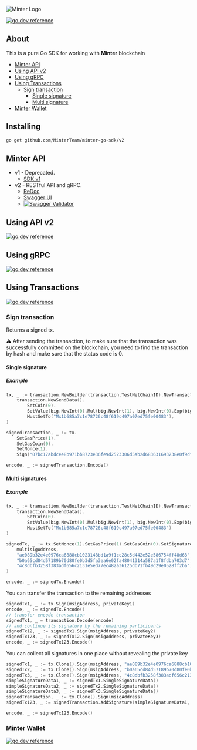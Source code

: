 ![Minter Logo](https://github.com/MinterTeam/minter-go-sdk/raw/master/minter-logo.svg?sanitize=true)

[![go.dev reference](https://img.shields.io/badge/go.dev-reference-007d9c?logo=go&logoColor=white&style=flat-square)](https://pkg.go.dev/mod/github.com/MinterTeam/minter-go-sdk/v2)

## About

This is a pure Go SDK for working with **Minter** blockchain

* [Minter API](#minter-api)
* [Using API v2](#using-api-v2)
* [Using gRPC](#using-grpc)
* [Using Transactions](#using-transactions)
	- [Sign transaction](#sign-transaction)
        - [Single signature](#single-signature)
        - [Multi signature](#multi-signatures)
* [Minter Wallet](#minter-wallet)

## Installing

```bash
go get github.com/MinterTeam/minter-go-sdk/v2
```

## Minter API

* v1 - Deprecated.
    - [SDK v1](https://github.com/MinterTeam/minter-go-sdk/tree/master#the-minter-go-sdk-v1-is-in-maintenance-mode-you-are-encouraged-to-migrate-to-v2-which-will-have-a-stable-release)
* v2 - RESTful API and gRPC.
    - [ReDoc](https://minterteam.github.io/node-gateway-api-v2-doc/)
    - [Swagger UI](https://minterteam.github.io/node-grpc-gateway/)
    - [![Swagger Validator](https://img.shields.io/swagger/valid/3.0?specUrl=https://minterteam.github.io/node-grpc-gateway/api.swagger.json)](https://minterteam.github.io/minter-api-v2-docs/)

## Using API v2

[![go.dev reference](https://img.shields.io/badge/go.dev-reference-007d9c?logo=go&logoColor=white&style=flat-square)](https://pkg.go.dev/github.com/MinterTeam/minter-go-sdk/v2/api/http_client?tab=doc)

## Using gRPC

[![go.dev reference](https://img.shields.io/badge/go.dev-reference-007d9c?logo=go&logoColor=white&style=flat-square)](https://pkg.go.dev/github.com/MinterTeam/minter-go-sdk/v2/api/grpc_client?tab=doc)

## Using Transactions

[![go.dev reference](https://img.shields.io/badge/go.dev-reference-007d9c?logo=go&logoColor=white&style=flat-square)](https://pkg.go.dev/github.com/MinterTeam/minter-go-sdk/v2/transaction?tab=doc)

### Sign transaction

Returns a signed tx.

⚠️ After sending the transaction, to make sure that the transaction was successfully committed on the blockchain, you need to find the transaction by hash and make sure that the status code is 0.

#### Single signature

##### Example

```go
tx, _ := transaction.NewBuilder(transaction.TestNetChainID).NewTransaction(
    transaction.NewSendData().
        SetCoin(0).
        SetValue(big.NewInt(0).Mul(big.NewInt(1), big.NewInt(0).Exp(big.NewInt(10), big.NewInt(18), nil))).
        MustSetTo("Mx1b685a7c1e78726c48f619c497a07ed75fe00483"),
)

signedTransaction, _ := tx.
    SetGasPrice(1).
    SetGasCoin(0).
    SetNonce(1).
    Sign("07bc17abdcee8b971bb8723e36fe9d2523306d5ab2d683631693238e0f9df142")

encode, _ := signedTransaction.Encode()
```

#### Multi signatures

##### Example

```go
tx, _ := transaction.NewBuilder(transaction.TestNetChainID).NewTransaction(
    transaction.NewSendData().
        SetCoin(0).
        SetValue(big.NewInt(0).Mul(big.NewInt(1), big.NewInt(0).Exp(big.NewInt(10), big.NewInt(18), nil))).
        MustSetTo("Mx1b685a7c1e78726c48f619c497a07ed75fe00483")
)

signedTx, _ := tx.SetNonce(1).SetGasPrice(1).SetGasCoin(0).SetSignatureType(transaction.SignatureTypeMulti).Sign(
    multisigAddress,
    "ae089b32e4e0976ca6888cb1023148bd1a9f1cc28c5d442e52e586754ff48d63",
    "b0a65cd84d57189b70d80fe0b3d5fa3ea6e02fa48041314a587a1f8fdba703d7",
    "4c8dbfb3258f383adf656c2131e5ed77ec482a36125db71fb49d29e0528ff2ba",
)

encode, _ := signedTx.Encode()
```

You can transfer the transaction to the remaining addresses
```go
signedTx1, _ := tx.Sign(msigAddress, privateKey1)
encode, _ := signedTx.Encode()
// transfer encode transaction
signedTx1, _ = transaction.Decode(encode)
// and continue its signature by the remaining participants
signedTx12, _ := signedTx1.Sign(msigAddress, privateKey2)
signedTx123, _ := signedTx12.Sign(msigAddress, privateKey3)
encode, _ := signedTx123.Encode()
```

You can collect all signatures in one place without revealing the private key
```go
signedTx1, _ := tx.Clone().Sign(msigAddress, "ae089b32e4e0976ca6888cb1023148bd1a9f1cc28c5d442e52e586754ff48d63")
signedTx2, _ := tx.Clone().Sign(msigAddress, "b0a65cd84d57189b70d80fe0b3d5fa3ea6e02fa48041314a587a1f8fdba703d7")
signedTx3, _ := tx.Clone().Sign(msigAddress, "4c8dbfb3258f383adf656c2131e5ed77ec482a36125db71fb49d29e0528ff2ba")
simpleSignatureData1, _ := signedTx1.SingleSignatureData()
simpleSignatureData2, _ := signedTx2.SingleSignatureData()
simpleSignatureData3, _ := signedTx3.SingleSignatureData()
signedTransaction, _ := tx.Clone().Sign(msigAddress)
signedTx123, _ := signedTransaction.AddSignature(simpleSignatureData1, simpleSignatureData2, simpleSignatureData3)

encode, _ := signedTx123.Encode()
```

### Minter Wallet

[![go.dev reference](https://img.shields.io/badge/go.dev-reference-007d9c?logo=go&logoColor=white&style=flat-square)](https://pkg.go.dev/github.com/MinterTeam/minter-go-sdk/v2/wallet?tab=doc)
